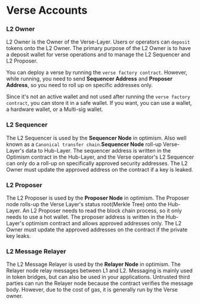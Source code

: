 # Verse Accounts

### **L2 Owner**

L2 Owner is the Owner of the Verse-Layer. Users or operators can `deposit` tokens onto the L2 Owner. 
The primary purpose of the L2 Owner is to have a deposit wallet for verse operations and to manage the L2 Sequencer and L2 Proposer.

You can deploy a verse by running the `verse factory contract`. However, while running, you need to send **Sequencer Address** and **Proposer Address**, so you need to roll up on specific addresses only.

Since it's not an active wallet and not used after running the `verse factory contract`, you can store it in a safe wallet.
If you want, you can use a wallet, a hardware wallet, or a Multi-sig wallet.

### **L2 Sequencer**
The L2 Sequencer is used by the **Sequencer Node** in optimism. Also well known as a `Canonical transfer chain`.**Sequencer Node** roll-up Verse-Layer's data to Hub-Layer. The sequencer address is written in the Optimism contract in the Hub-Layer, and the Verse operator's L2 Sequencer can only do a roll-up on specifically approved security addresses. The L2 Owner must update the approved address on the contract if a key is leaked.

### **L2 Proposer**

The L2 Proposer is used by the **Proposer Node** in optimism. The Proposer node rolls-up the Verse Layer's status root(Merkle Tree) onto the Hub-Layer. 
An L2 Proposer needs to read the block chain process, so it only needs to use a hot wallet. The proposer address is written in the Hub-Layer's optimism contract and allows approved addresses only. The L2 Owner must update the approved addresses on the contract if the private key leaks. 

### **L2 Message Relayer**
The L2 Message Relayer is used by the **Relayer Node** in optimism. The Relayer node relay messages between L1 and L2. Messaging is mainly used in token bridges, but can also be used in your applications. Untrusted third parties can run the Relayer node because the contract verifies the message body. However, due to the cost of gas, it is generally run by the Verse owner.
